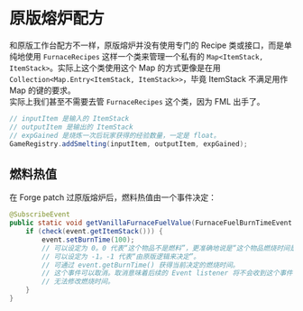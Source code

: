 # 原版熔炉配方

和原版工作台配方不一样，原版熔炉并没有使用专门的 Recipe 类或接口，而是单纯地使用 `FurnaceRecipes` 这样一个类来管理一个私有的 `Map<ItemStack, ItemStack>`。实际上这个类使用这个 Map 的方式更像是在用 `Collection<Map.Entry<ItemStack, ItemStack>>`，毕竟 ItemStack 不满足用作 Map 的键的要求。  
实际上我们甚至不需要去管 `FurnaceRecipes` 这个类，因为 FML 出手了。

```java
// inputItem 是输入的 ItemStack
// outputItem 是输出的 ItemStack
// expGained 是烧炼一次后玩家获得的经验数量，一定是 float。
GameRegistry.addSmelting(inputItem, outputItem, expGained);
```

## 燃料热值

在 Forge patch 过原版熔炉后，燃料热值由一个事件决定：

```java
@SubscribeEvent
public static void getVanillaFurnaceFuelValue(FurnaceFuelBurnTimeEvent event) {
    if (check(event.getItemStack())) {
        event.setBurnTime(100);
        // 可以设定为 0。0 代表“这个物品不是燃料”，更准确地说是“这个物品燃烧时间是 0”。
        // 可以设定为 -1。-1 代表“由原版逻辑来决定”。
        // 可通过 event.getBurnTime() 获得当前决定的燃烧时间。
        // 这个事件可以取消。取消意味着后续的 Event listener 将不会收到这个事件，进而
        // 无法修改燃烧时间。
    }
}
```
